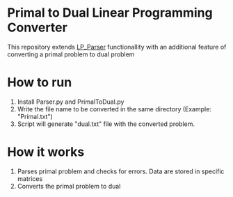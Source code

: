 # Primal to Dual Linear Programming Converter

This repository extends [LP_Parser](https://github.com/YorgosBas/Linear-Program-Parser) functionallity with an additional feature of converting a primal problem to dual problem

# How to run
1. Install Parser.py and PrimalToDual.py
2. Write the file name to be converted in the same directory (Example: "Primal.txt")
3. Script will generate "dual.txt" file with the converted problem.

# How it works
1. Parses primal problem and checks for errors. Data are stored in specific matrices
2. Converts the primal problem to dual
